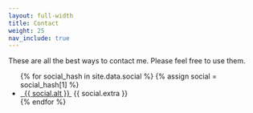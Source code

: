 ```yaml
---
layout: full-width
title: Contact
weight: 25
nav_include: true
---
```


These are all the best ways to contact me. Please feel free to use them. 

<ul class="bibliography">
{% for social_hash in site.data.social %}
{% assign social = social_hash[1] %}
  <li>
    <a href="{{ social.prevar }}{{ social.var }}" {% if social.target %}target="{{ social.target }}"{% endif %}>
      <span class="{{ social.icon }}"></span>&nbsp;&nbsp;{{ social.alt }}
    </a>&nbsp;{{ social.extra }}
  </li>
{% endfor %}
</ul>

<!--<a href="{{ social.link }}"><span class="{{social.icon}}"></span>&nbsp;{{ social.var }}</a>
<a href="https://twitter.com/{{ site.twitter_username }}"><span class="icon-twitter"></span>&nbsp;{{ site.twitterusername }}</a>
<a href="tel:"
<a href="https://github.com/{{ site.github_username }}"><span class="icon-github"></span>&nbsp;{{ site.githubusername }}</a> -->
